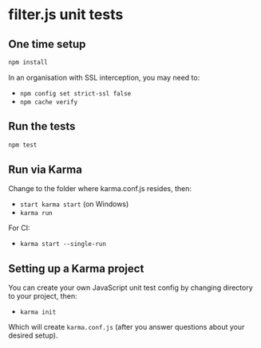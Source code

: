 # filter.js unit tests

## One time setup

```sh
npm install
```

In an organisation with SSL interception, you may need to:

-   `npm config set strict-ssl false`
-   `npm cache verify`

## Run the tests

```sh
npm test
```

## Run via Karma

Change to the folder where karma.conf.js resides, then:

-   `start karma start` (on Windows)
-   `karma run`

For CI:

-   `karma start --single-run`

## Setting up a Karma project

You can create your own JavaScript unit test config by changing directory to your project, then:

-   `karma init`

Which will create `karma.conf.js` (after you answer questions about your desired setup).
